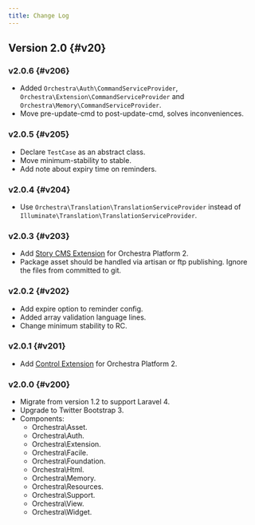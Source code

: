 ```yaml
---
title: Change Log
---
```


## Version 2.0 {#v20}

### v2.0.6 {#v206}

* Added `Orchestra\Auth\CommandServiceProvider`, `Orchestra\Extension\CommandServiceProvider` and `Orchestra\Memory\CommandServiceProvider`.
* Move pre-update-cmd to post-update-cmd, solves inconveniences.

### v2.0.5 {#v205}

* Declare `TestCase` as an abstract class.
* Move minimum-stability to stable.
* Add note about expiry time on reminders.

### v2.0.4 {#v204}

* Use `Orchestra\Translation\TranslationServiceProvider` instead of `Illuminate\Translation\TranslationServiceProvider`.

### v2.0.3 {#v203}

* Add [Story CMS Extension](https://github.com/orchestral/story) for Orchestra Platform 2.
* Package asset should be handled via artisan or ftp publishing. Ignore the files from committed to git.

### v2.0.2 {#v202}

* Add expire option to reminder config.
* Added array validation language lines.
* Change minimum stability to RC.

### v2.0.1 {#v201}

* Add [Control Extension](https://github.com/orchestra/control) for Orchestra Platform 2.

### v2.0.0 {#v200}

* Migrate from version 1.2 to support Laravel 4.
* Upgrade to Twitter Bootstrap 3.
* Components:
  * Orchestra\Asset.
  * Orchestra\Auth.
  * Orchestra\Extension.
  * Orchestra\Facile.
  * Orchestra\Foundation.
  * Orchestra\Html.
  * Orchestra\Memory.
  * Orchestra\Resources.
  * Orchestra\Support.
  * Orchestra\View.
  * Orchestra\Widget.



